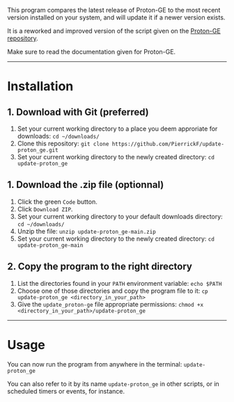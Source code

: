 This program compares the latest release of Proton-GE to the most recent
version installed on your system, and will update it if a newer version exists.

It is a reworked and improved version of the script given on the [Proton-GE repository](https://github.com/GloriousEggroll/proton-ge-custom).

Make sure to read the documentation given for Proton-GE.

---

# Installation

## 1. Download with Git (preferred)

1. Set your current working directory to a place you deem approriate for downloads:
`cd ~/downloads/`
2. Clone this repository:
`git clone https://github.com/PierrickF/update-proton_ge.git`
3. Set your current working directory to the newly created directory:
`cd update-proton_ge`

## 1. Download the .zip file (optionnal)

1. Click the green `Code` button.
2. Click `Download ZIP`.
3. Set your current working directory to your default downloads directory:
`cd ~/downloads/`
4. Unzip the file:
`unzip update-proton_ge-main.zip`
5. Set your current working directory to the newly created directory:
`cd update-proton_ge-main`

## 2. Copy the program to the right directory

1. List the directories found in your `PATH` environment variable:
`echo $PATH`
2. Choose one of those directories and copy the program file to it:
`cp update-proton_ge <directory_in_your_path>`
3. Give the `update_proton-ge` file appropriate permissions:
`chmod +x <directory_in_your_path>/update-proton_ge`

---

# Usage

You can now run the program from anywhere in the terminal:
`update-proton_ge`


You can also refer to it by its name `update-proton_ge` in other scripts, or
in scheduled timers or events, for instance.
